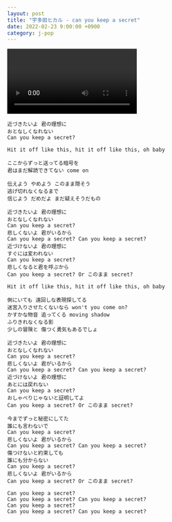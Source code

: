```yaml
---
layout: post
title: "宇多田ヒカル - can you keep a secret"
date: 2022-02-23 9:00:00 +0900
category: j-pop
---
```


<div class="video-container">
    <video id="player" class="video-js vjs-default-skin vjs-big-play-centered" data-json="/public/json/j-pop/宇多田ヒカル - can you keep a secret.json"></video>
</div>

```
近づきたいよ 君の理想に
おとなしくなれない
Can you keep a secret?

Hit it off like this, hit it off like this, oh baby

ここからずっと送ってる暗号を
君はまだ解読できてない come on

伝えよう やめよう このまま隠そう
逃げ切れなくなるまで
信じよう だめだよ まだ疑えそうだもの

近づきたいよ 君の理想に
おとなしくなれない
Can you keep a secret?
悲しくないよ 君がいるから
Can you keep a secret? Can you keep a secret?
近づけないよ 君の理想に
すぐには変われない
Can you keep a secret?
悲しくなると君を呼ぶから
Can you keep a secret? Or このまま secret?

Hit it off like this, hit it off like this, oh baby

側にいても 遠回しな表現探してる
迷宮入りさせたくないなら won't you come on?
かすかな物音 追ってくる moving shadow
ふりきれなくなる影
少しの冒険と 傷つく勇気もあるでしょ

近づきたいよ 君の理想に
おとなしくなれない
Can you keep a secret?
悲しくないよ 君がいるから
Can you keep a secret? Can you keep a secret?
近づけないよ 君の理想に
あとには戻れない
Can you keep a secret?
おしゃべりじゃないと証明してよ
Can you keep a secret? Or このまま secret?

今までずっと秘密にしてた
誰にも言わないで
Can you keep a secret?
悲しくないよ 君がいるから
Can you keep a secret? Can you keep a secret?
傷つけないと約束しても
誰にも分からない
Can you keep a secret?
悲しくないよ 君がいるから
Can you keep a secret? Or このまま secret?

Can you keep a secret?
Can you keep a secret? Can you keep a secret?
Can you keep a secret?
Can you keep a secret? Can you keep a secret?
```